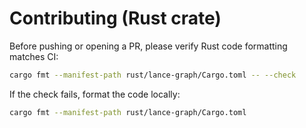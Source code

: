 Contributing (Rust crate)
=========================

Before pushing or opening a PR, please verify Rust code formatting matches CI:

```bash
cargo fmt --manifest-path rust/lance-graph/Cargo.toml -- --check
```

If the check fails, format the code locally:

```bash
cargo fmt --manifest-path rust/lance-graph/Cargo.toml
```
